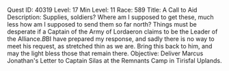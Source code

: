 Quest ID: 40319
Level: 17
Min Level: 11
Race: 589
Title: A Call to Aid
Description: Supplies, soldiers? Where am I supposed to get these, much less how am I supposed to send them so far north? Things must be desperate if a Captain of the Army of Lordaeron claims to be the Leader of the Alliance.$B$BI have prepared my response, and sadly there is no way to meet his request, as stretched thin as we are. Bring this back to him, and may the light bless those that remain there.
Objective: Deliver Marcus Jonathan's Letter to Captain Silas at the Remnants Camp in Tirisfal Uplands.
